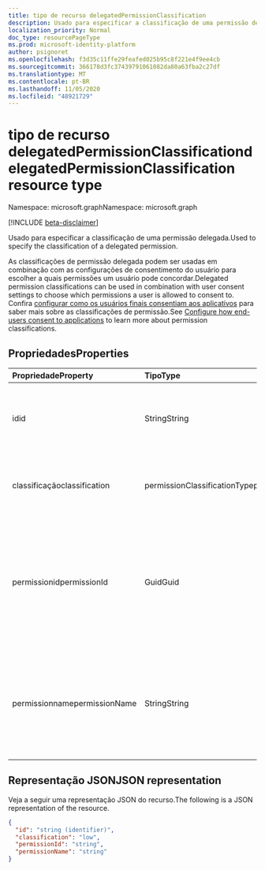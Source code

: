 ```yaml
---
title: tipo de recurso delegatedPermissionClassification
description: Usado para especificar a classificação de uma permissão delegada.
localization_priority: Normal
doc_type: resourcePageType
ms.prod: microsoft-identity-platform
author: psignoret
ms.openlocfilehash: f3d35c11ffe29feafed025b95c8f221e4f9ee4cb
ms.sourcegitcommit: 366178d3fc37439791061082da80a63fba2c27df
ms.translationtype: MT
ms.contentlocale: pt-BR
ms.lasthandoff: 11/05/2020
ms.locfileid: "48921729"
---
```

# <a name="delegatedpermissionclassification-resource-type"></a><span data-ttu-id="de058-103">tipo de recurso delegatedPermissionClassification</span><span class="sxs-lookup"><span data-stu-id="de058-103">delegatedPermissionClassification resource type</span></span>

<span data-ttu-id="de058-104">Namespace: microsoft.graph</span><span class="sxs-lookup"><span data-stu-id="de058-104">Namespace: microsoft.graph</span></span>

[!INCLUDE [beta-disclaimer](../../includes/beta-disclaimer.md)]

<span data-ttu-id="de058-105">Usado para especificar a classificação de uma permissão delegada.</span><span class="sxs-lookup"><span data-stu-id="de058-105">Used to specify the classification of a delegated permission.</span></span>

<span data-ttu-id="de058-106">As classificações de permissão delegada podem ser usadas em combinação com as configurações de consentimento do usuário para escolher a quais permissões um usuário pode concordar.</span><span class="sxs-lookup"><span data-stu-id="de058-106">Delegated permission classifications can be used in combination with user consent settings to choose which permissions a user is allowed to consent to.</span></span> <span data-ttu-id="de058-107">Confira [configurar como os usuários finais consentiam aos aplicativos](/azure/active-directory/manage-apps/configure-user-consent) para saber mais sobre as classificações de permissão.</span><span class="sxs-lookup"><span data-stu-id="de058-107">See [Configure how end-users consent to applications](/azure/active-directory/manage-apps/configure-user-consent) to learn more about permission classifications.</span></span>

## <a name="properties"></a><span data-ttu-id="de058-108">Propriedades</span><span class="sxs-lookup"><span data-stu-id="de058-108">Properties</span></span>

| <span data-ttu-id="de058-109">Propriedade</span><span class="sxs-lookup"><span data-stu-id="de058-109">Property</span></span> | <span data-ttu-id="de058-110">Tipo</span><span class="sxs-lookup"><span data-stu-id="de058-110">Type</span></span> | <span data-ttu-id="de058-111">Descrição</span><span class="sxs-lookup"><span data-stu-id="de058-111">Description</span></span> |
|:---------------|:--------|:----------|
| <span data-ttu-id="de058-112">id</span><span class="sxs-lookup"><span data-stu-id="de058-112">id</span></span> | <span data-ttu-id="de058-113">String</span><span class="sxs-lookup"><span data-stu-id="de058-113">String</span></span> | <span data-ttu-id="de058-114">Um identificador exclusivo para a chave **delegatedPermissionClassification** .</span><span class="sxs-lookup"><span data-stu-id="de058-114">A unique identifier for the **delegatedPermissionClassification** Key.</span></span> <span data-ttu-id="de058-115">Não anulável.</span><span class="sxs-lookup"><span data-stu-id="de058-115">Not nullable.</span></span> <span data-ttu-id="de058-116">Somente leitura.</span><span class="sxs-lookup"><span data-stu-id="de058-116">Read-only.</span></span> |
| <span data-ttu-id="de058-117">classificação</span><span class="sxs-lookup"><span data-stu-id="de058-117">classification</span></span> | <span data-ttu-id="de058-118">permissionClassificationType</span><span class="sxs-lookup"><span data-stu-id="de058-118">permissionClassificationType</span></span> | <span data-ttu-id="de058-119">O valor de classificação que está sendo fornecido.</span><span class="sxs-lookup"><span data-stu-id="de058-119">The classification value being given.</span></span> <span data-ttu-id="de058-120">Valor possível: `low` .</span><span class="sxs-lookup"><span data-stu-id="de058-120">Possible value: `low`.</span></span> <span data-ttu-id="de058-121">O não tem suporte para `$filter`.</span><span class="sxs-lookup"><span data-stu-id="de058-121">Does not support `$filter`.</span></span> |
| <span data-ttu-id="de058-122">permissionid</span><span class="sxs-lookup"><span data-stu-id="de058-122">permissionId</span></span> | <span data-ttu-id="de058-123">Guid</span><span class="sxs-lookup"><span data-stu-id="de058-123">Guid</span></span> | <span data-ttu-id="de058-124">O identificador exclusivo ( **ID** ) da permissão delegada listada na coleção **publishedPermissionScopes** do [servicePrincipalName](servicePrincipal.md).</span><span class="sxs-lookup"><span data-stu-id="de058-124">The unique identifier ( **id** ) for the delegated permission listed in the **publishedPermissionScopes** collection of the [servicePrincipal](servicePrincipal.md).</span></span> <span data-ttu-id="de058-125">Obrigatório durante a criação.</span><span class="sxs-lookup"><span data-stu-id="de058-125">Required on create.</span></span> <span data-ttu-id="de058-126">O não tem suporte para `$filter`.</span><span class="sxs-lookup"><span data-stu-id="de058-126">Does not support `$filter`.</span></span> |
| <span data-ttu-id="de058-127">permissionname</span><span class="sxs-lookup"><span data-stu-id="de058-127">permissionName</span></span> | <span data-ttu-id="de058-128">String</span><span class="sxs-lookup"><span data-stu-id="de058-128">String</span></span> | <span data-ttu-id="de058-129">O valor de declaração ( **valor** ) para a permissão delegada listada na coleção **publishedPermissionScopes** do [servicePrincipalName](servicePrincipal.md).</span><span class="sxs-lookup"><span data-stu-id="de058-129">The claim value ( **value** ) for the delegated permission listed in the **publishedPermissionScopes** collection of the [servicePrincipal](servicePrincipal.md).</span></span> <span data-ttu-id="de058-130">O não tem suporte para `$filter`.</span><span class="sxs-lookup"><span data-stu-id="de058-130">Does not support `$filter`.</span></span> |

## <a name="json-representation"></a><span data-ttu-id="de058-131">Representação JSON</span><span class="sxs-lookup"><span data-stu-id="de058-131">JSON representation</span></span>

<span data-ttu-id="de058-132">Veja a seguir uma representação JSON do recurso.</span><span class="sxs-lookup"><span data-stu-id="de058-132">The following is a JSON representation of the resource.</span></span>

<!-- {
  "blockType": "resource",
  "optionalProperties": [

  ],
  "@odata.type": "microsoft.graph.delegatedPermissionClassification"
}-->

```json
{
  "id": "string (identifier)",
  "classification": "low",
  "permissionId": "string",
  "permissionName": "string"
}
```
